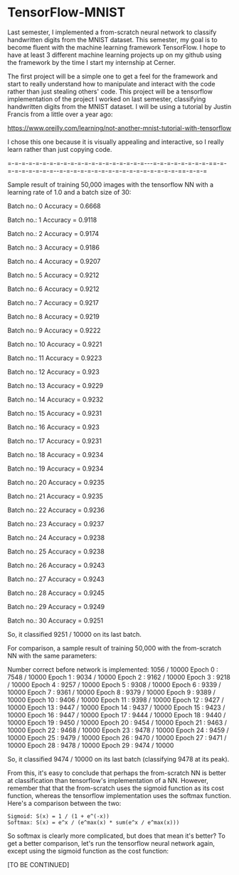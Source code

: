 # TensorFlow-MNIST
Last semester, I implemented a from-scratch neural network to classify handwritten digits from the MNIST dataset.
This semester, my goal is to become fluent with the machine learning framework TensorFlow. I hope to have at least 3
different machine learning projects up on my github using the framework by the time I start my internship at Cerner.

The first project will be a simple one to get a feel for the framework and start to really understand how to
manipulate and interact with the code rather than just stealing others' code. This project will be a tensorflow
implementation of the project I worked on last semester, classifying handwritten digits from the MNIST dataset. I
will be using a tutorial by Justin Francis from a little over a year ago:

https://www.oreilly.com/learning/not-another-mnist-tutorial-with-tensorflow

I chose this one because it is visually appealing and interactive, so I really learn rather than just copying code.

=-=-=-=-=-=-=-=-=-=-=-=-=-=-=-=-=-=-=-=---=-=-=-=-=-=-=-=-==-=-=-=-=-=-=-=-=--=-=-=-=-=-=-=-=-=-=-=-=-=-=-=-=-=-==-=-=-=

Sample result of training 50,000 images with the tensorflow NN with a learning rate of 1.0 and a batch size of 30:

Batch no.: 0
Accuracy = 0.6668

Batch no.: 1
Accuracy = 0.9118

Batch no.: 2
Accuracy = 0.9174

Batch no.: 3
Accuracy = 0.9186

Batch no.: 4
Accuracy = 0.9207

Batch no.: 5
Accuracy = 0.9212

Batch no.: 6
Accuracy = 0.9212

Batch no.: 7
Accuracy = 0.9217

Batch no.: 8
Accuracy = 0.9219

Batch no.: 9
Accuracy = 0.9222

Batch no.: 10
Accuracy = 0.9221

Batch no.: 11
Accuracy = 0.9223

Batch no.: 12
Accuracy = 0.923

Batch no.: 13
Accuracy = 0.9229

Batch no.: 14
Accuracy = 0.9232

Batch no.: 15
Accuracy = 0.9231

Batch no.: 16
Accuracy = 0.923

Batch no.: 17
Accuracy = 0.9231

Batch no.: 18
Accuracy = 0.9234

Batch no.: 19
Accuracy = 0.9234

Batch no.: 20
Accuracy = 0.9235

Batch no.: 21
Accuracy = 0.9235

Batch no.: 22
Accuracy = 0.9236

Batch no.: 23
Accuracy = 0.9237

Batch no.: 24
Accuracy = 0.9238

Batch no.: 25
Accuracy = 0.9238

Batch no.: 26
Accuracy = 0.9243

Batch no.: 27
Accuracy = 0.9243

Batch no.: 28
Accuracy = 0.9245

Batch no.: 29
Accuracy = 0.9249

Batch no.: 30
Accuracy = 0.9251

So, it classified 9251 / 10000 on its last batch.

For comparison, a sample result of training 50,000 with the from-scratch NN with the same parameters:

Number correct before network is implemented: 1056 / 10000
Epoch 0 : 7548 / 10000
Epoch 1 : 9034 / 10000
Epoch 2 : 9162 / 10000
Epoch 3 : 9218 / 10000
Epoch 4 : 9257 / 10000
Epoch 5 : 9308 / 10000
Epoch 6 : 9339 / 10000
Epoch 7 : 9361 / 10000
Epoch 8 : 9379 / 10000
Epoch 9 : 9389 / 10000
Epoch 10 : 9406 / 10000
Epoch 11 : 9398 / 10000
Epoch 12 : 9427 / 10000
Epoch 13 : 9447 / 10000
Epoch 14 : 9437 / 10000
Epoch 15 : 9423 / 10000
Epoch 16 : 9447 / 10000
Epoch 17 : 9444 / 10000
Epoch 18 : 9440 / 10000
Epoch 19 : 9450 / 10000
Epoch 20 : 9454 / 10000
Epoch 21 : 9463 / 10000
Epoch 22 : 9468 / 10000
Epoch 23 : 9478 / 10000
Epoch 24 : 9459 / 10000
Epoch 25 : 9479 / 10000
Epoch 26 : 9470 / 10000
Epoch 27 : 9471 / 10000
Epoch 28 : 9478 / 10000
Epoch 29 : 9474 / 10000

So, it classified 9474 / 10000 on its last batch (classifying 9478 at its peak).

From this, it's easy to conclude that perhaps the from-scratch NN is better at classification than tensorflow's
implementation of a NN. However, remember that that the from-scratch uses the sigmoid function as its cost function,
whereas the tensorflow implementation uses the softmax function. Here's a comparison between the two:

    Sigmoid: S(x) = 1 / (1 + e^(-x))
    Softmax: S(x) = e^x / (e^max(x) * sum(e^x / e^max(x)))

So softmax is clearly more complicated, but does that mean it's better? To get a better comparison, let's run the
tensorflow neural network again, except using the sigmoid function as the cost function:

[TO BE CONTINUED]

